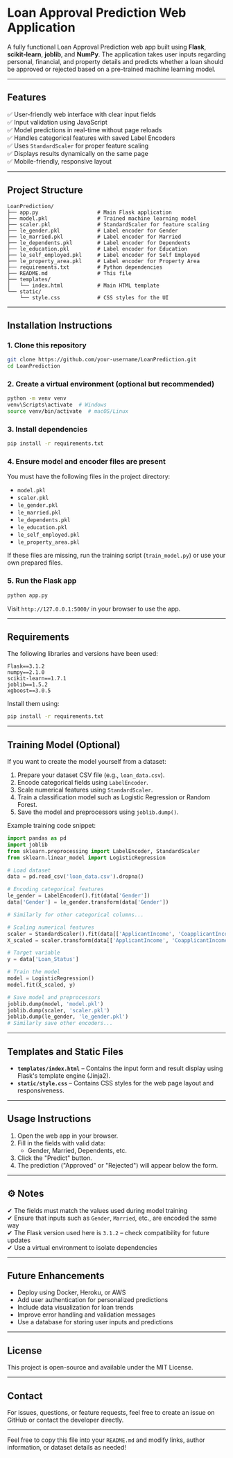 # Loan Approval Prediction Web Application

A fully functional Loan Approval Prediction web app built using **Flask**, **scikit-learn**, **joblib**, and **NumPy**. The application takes user inputs regarding personal, financial, and property details and predicts whether a loan should be approved or rejected based on a pre-trained machine learning model.

---

## Features

✅ User-friendly web interface with clear input fields  
✅ Input validation using JavaScript  
✅ Model predictions in real-time without page reloads  
✅ Handles categorical features with saved Label Encoders  
✅ Uses `StandardScaler` for proper feature scaling  
✅ Displays results dynamically on the same page  
✅ Mobile-friendly, responsive layout  

---

##  Project Structure

```
LoanPrediction/
├── app.py                   # Main Flask application
├── model.pkl                # Trained machine learning model
├── scaler.pkl               # StandardScaler for feature scaling
├── le_gender.pkl            # Label encoder for Gender
├── le_married.pkl           # Label encoder for Married
├── le_dependents.pkl        # Label encoder for Dependents
├── le_education.pkl         # Label encoder for Education
├── le_self_employed.pkl     # Label encoder for Self Employed
├── le_property_area.pkl     # Label encoder for Property Area
├── requirements.txt         # Python dependencies
├── README.md                # This file
├── templates/
│   └── index.html           # Main HTML template
└── static/
    └── style.css            # CSS styles for the UI
```

---

##  Installation Instructions

### 1. Clone this repository

```bash
git clone https://github.com/your-username/LoanPrediction.git
cd LoanPrediction
```

### 2. Create a virtual environment (optional but recommended)

```bash
python -m venv venv
venv\Scripts\activate  # Windows
source venv/bin/activate  # macOS/Linux
```

### 3. Install dependencies

```bash
pip install -r requirements.txt
```

### 4. Ensure model and encoder files are present

You must have the following files in the project directory:
- `model.pkl`
- `scaler.pkl`
- `le_gender.pkl`
- `le_married.pkl`
- `le_dependents.pkl`
- `le_education.pkl`
- `le_self_employed.pkl`
- `le_property_area.pkl`

If these files are missing, run the training script (`train_model.py`) or use your own prepared files.

### 5. Run the Flask app

```bash
python app.py
```

Visit `http://127.0.0.1:5000/` in your browser to use the app.

---

##  Requirements

The following libraries and versions have been used:

```
Flask==3.1.2
numpy==2.1.0
scikit-learn==1.7.1
joblib==1.5.2
xgboost==3.0.5
```

Install them using:

```bash
pip install -r requirements.txt
```

---

##  Training Model (Optional)

If you want to create the model yourself from a dataset:

1. Prepare your dataset CSV file (e.g., `loan_data.csv`).
2. Encode categorical fields using `LabelEncoder`.
3. Scale numerical features using `StandardScaler`.
4. Train a classification model such as Logistic Regression or Random Forest.
5. Save the model and preprocessors using `joblib.dump()`.

Example training code snippet:

```python
import pandas as pd
import joblib
from sklearn.preprocessing import LabelEncoder, StandardScaler
from sklearn.linear_model import LogisticRegression

# Load dataset
data = pd.read_csv('loan_data.csv').dropna()

# Encoding categorical features
le_gender = LabelEncoder().fit(data['Gender'])
data['Gender'] = le_gender.transform(data['Gender'])

# Similarly for other categorical columns...

# Scaling numerical features
scaler = StandardScaler().fit(data[['ApplicantIncome', 'CoapplicantIncome', 'LoanAmount', 'Loan_Amount_Term', 'Credit_History']])
X_scaled = scaler.transform(data[['ApplicantIncome', 'CoapplicantIncome', 'LoanAmount', 'Loan_Amount_Term', 'Credit_History']])

# Target variable
y = data['Loan_Status']

# Train the model
model = LogisticRegression()
model.fit(X_scaled, y)

# Save model and preprocessors
joblib.dump(model, 'model.pkl')
joblib.dump(scaler, 'scaler.pkl')
joblib.dump(le_gender, 'le_gender.pkl')
# Similarly save other encoders...
```

---

##  Templates and Static Files

- **`templates/index.html`** – Contains the input form and result display using Flask's template engine (Jinja2).
- **`static/style.css`** – Contains CSS styles for the web page layout and responsiveness.

---

##  Usage Instructions

1. Open the web app in your browser.
2. Fill in the fields with valid data:
   - Gender, Married, Dependents, etc.
3. Click the "Predict" button.
4. The prediction ("Approved" or "Rejected") will appear below the form.

---

## ⚙ Notes

✔ The fields must match the values used during model training  
✔ Ensure that inputs such as `Gender`, `Married`, etc., are encoded the same way  
✔ The Flask version used here is `3.1.2` – check compatibility for future updates  
✔ Use a virtual environment to isolate dependencies  

---

##  Future Enhancements

- Deploy using Docker, Heroku, or AWS
- Add user authentication for personalized predictions
- Include data visualization for loan trends
- Improve error handling and validation messages
- Use a database for storing user inputs and predictions

---

## License

This project is open-source and available under the MIT License.

---

## Contact

For issues, questions, or feature requests, feel free to create an issue on GitHub or contact the developer directly.

---

Feel free to copy this file into your `README.md` and modify links, author information, or dataset details as needed!

